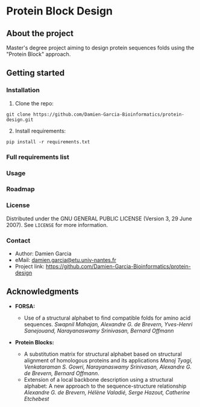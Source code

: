 # Protein Block Design

## About the project
Master's degree project aiming to design protein sequences folds using the "Protein Block" approach.


## Getting started

### Installation
1. Clone the repo:
```
git clone https://github.com/Damien-Garcia-Bioinformatics/protein-design.git
```
2. Install requirements:
```
pip install -r requirements.txt
```

### Full requirements list


### Usage

### Roadmap

### License
Distributed under the GNU GENERAL PUBLIC LICENSE (Version 3, 29 June 2007).
See ```LICENSE``` for more information.

### Contact
- Author: Damien Garcia
- eMail: damien.garcia@etu.univ-nantes.fr
- Project link: https://github.com/Damien-Garcia-Bioinformatics/protein-design


## Acknowledgments
- **FORSA:**
    - Use of a structural alphabet to find compatible folds for amino acid sequences.
    *Swapnil Mahajan, Alexandre G. de Brevern, Yves-Henri Sanejouand, Narayanaswamy Srinivasan, Bernard Offmann*

- **Protein Blocks:**
    - A substitution matrix for structural alphabet based on structural alignment of homologous proteins and its applications
    *Manoj Tyagi, Venkataraman S. Gowri, Narayanaswamy Srinivasan, Alexandre G. de Brevern, Bernard Offmann*.
    - Extension of a local backbone description using a structural alphabet: A new approach to the sequence-structure relationship
    *Alexandre G. de Brevern, Hélène Valadié, Serge Hazout, Catherine Etchebest*